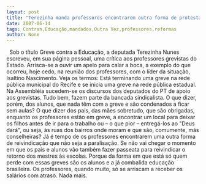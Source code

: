 ```yaml
---
layout: post
title: "Terezinha manda professores encontrarem outra forma de protestar e diz que educadores trabalham contra educação"
date: 2007-06-14
tags: Contran,Educação,mandados,Outra Vez,professores,reformas
author: None
---
```

&nbsp;
Sob o t&iacute;tulo Greve contra a Educa&ccedil;&atilde;o, a deputada Terezinha Nunes escreveu, em sua p&aacute;gina pessoal, uma cr&iacute;tica aos professores grevistas do Estado. Arrisca-se a ouvir um apelo para calar a boca, a exemplo do que ocorreu, hoje cedo, na reuni&atilde;o dos professores, com o l&iacute;der da situa&ccedil;&atilde;o, Isaltino Nascimento.
Veja os termos:
Est&aacute; terminando uma greve na rede p&uacute;blica municipal do Recife e se inicia uma greve na rede p&uacute;blica estadual. Na Assembl&eacute;ia sucedem-se os discursos dos deputados do PT de apoio aos grevistas. Tudo bem, fazem parte da bancada sindicalista.
O que dizer, por&eacute;m, dos alunos, que nada t&ecirc;m com a greve e s&atilde;o condenados a ficar sem aulas? O que dizer dos pais, das m&atilde;es sobretudo, que s&atilde;o obrigadas, enquanto os professores est&atilde;o em greve, a encontrar um local para deixar os filhos antes de ir para o trabalho ou &ndash; o que pior &ndash; entreg&aacute;-los ao &quot;Deus dar&aacute;&quot;, ou seja, &agrave;s ruas dos bairros onde moram e que s&atilde;o, comumente, m&aacute;s conselheiras?
J&aacute; &eacute; tempo de os professores encontrarem uma outra forma de reivindica&ccedil;&atilde;o que n&atilde;o seja a paralisa&ccedil;&atilde;o. Se n&atilde;o vai chegar o momento em que os pais e alunos v&atilde;o tamb&eacute;m fazer passeata para reivindicar o retorno dos mestres &agrave;s escolas. Porque da forma em que est&aacute; s&oacute; quem perde com essas greves s&atilde;o os alunos e a j&aacute; combalida educa&ccedil;&atilde;o brasileira. Os professores, quando muito, s&oacute; se arriscam a receber os sal&aacute;rios com atraso. Nada mais. 